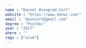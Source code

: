 ```yaml
---
name : "Daniel Winograd-Cort"
website : "https://www.danwc.com/"
email : "dwincort@gmail.com"
degree : "Postdoc"
year : "2017"
where : ""
tags : ["alum"]
---
```

